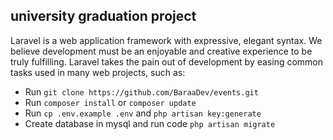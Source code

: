 ## university graduation project

Laravel is a web application framework with expressive, elegant syntax. We believe development must be an enjoyable and creative experience to be truly fulfilling. Laravel takes the pain out of development by easing common tasks used in many web projects, such as:

- Run `git clone https://github.com/BaraaDev/events.git`
- Run `composer install` or `composer update`
- Run `cp .env.example .env` and `php artisan key:generate`
- Create database in mysql and run code `php artisan migrate`
